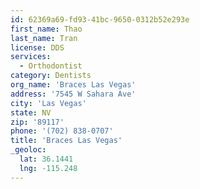 ```yaml
---
id: 62369a69-fd93-41bc-9650-0312b52e293e
first_name: Thao
last_name: Tran
license: DDS
services:
  - Orthodontist
category: Dentists
org_name: 'Braces Las Vegas'
address: '7545 W Sahara Ave'
city: 'Las Vegas'
state: NV
zip: '89117'
phone: '(702) 838-0707'
title: 'Braces Las Vegas'
_geoloc:
  lat: 36.1441
  lng: -115.248
---
```

